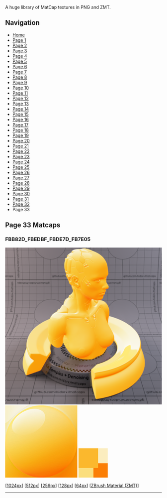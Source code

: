 A huge library of MatCap textures in PNG and ZMT.


## Navigation
* [Home](/)
* [Page 1](PAGE-1.md)
* [Page 2](PAGE-2.md)
* [Page 3](PAGE-3.md)
* [Page 4](PAGE-4.md)
* [Page 5](PAGE-5.md)
* [Page 6](PAGE-6.md)
* [Page 7](PAGE-7.md)
* [Page 8](PAGE-8.md)
* [Page 9](PAGE-9.md)
* [Page 10](PAGE-10.md)
* [Page 11](PAGE-11.md)
* [Page 12](PAGE-12.md)
* [Page 13](PAGE-13.md)
* [Page 14](PAGE-14.md)
* [Page 15](PAGE-15.md)
* [Page 16](PAGE-16.md)
* [Page 17](PAGE-17.md)
* [Page 18](PAGE-18.md)
* [Page 19](PAGE-19.md)
* [Page 20](PAGE-20.md)
* [Page 21](PAGE-21.md)
* [Page 22](PAGE-22.md)
* [Page 23](PAGE-23.md)
* [Page 24](PAGE-24.md)
* [Page 25](PAGE-25.md)
* [Page 26](PAGE-26.md)
* [Page 27](PAGE-27.md)
* [Page 28](PAGE-28.md)
* [Page 29](PAGE-29.md)
* [Page 30](PAGE-30.md)
* [Page 31](PAGE-31.md)
* [Page 32](PAGE-32.md)
* Page 33
## Page 33 Matcaps
### FBB82D_FBEDBF_FBDE7D_FB7E05
![](preview/FBB82D_FBEDBF_FBDE7D_FB7E05-preview.png)
![](thumbnail/FBB82D_FBEDBF_FBDE7D_FB7E05.jpg)
![](palette/FBB82D_FBEDBF_FBDE7D_FB7E05-palette.png)

[[1024px](https://github.com/nidorx/matcaps/raw/master/1024/FBB82D_FBEDBF_FBDE7D_FB7E05.png)]
[[512px](https://github.com/nidorx/matcaps/raw/master/512/FBB82D_FBEDBF_FBDE7D_FB7E05-512px.png)]
[[256px](https://github.com/nidorx/matcaps/raw/master/256/FBB82D_FBEDBF_FBDE7D_FB7E05-256px.png)]
[[128px](https://github.com/nidorx/matcaps/raw/master/128/FBB82D_FBEDBF_FBDE7D_FB7E05-128px.png)]
[[64px](https://github.com/nidorx/matcaps/raw/master/64/FBB82D_FBEDBF_FBDE7D_FB7E05-64px.png)]
[[ZBrush Material (ZMT)](https://github.com/nidorx/matcaps/raw/master/zmt/FBB82D_FBEDBF_FBDE7D_FB7E05.zmt)]

---